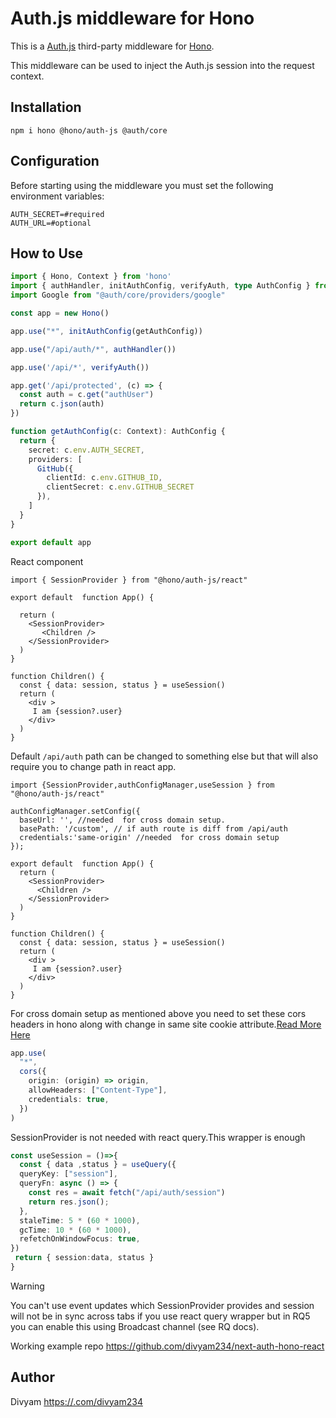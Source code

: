 # Auth.js middleware for Hono

This is a [Auth.js](https://authjs.dev) third-party middleware for [Hono](https://.com/honojs/hono).

This middleware can be used to inject the Auth.js session into the request context.

## Installation

```plain
npm i hono @hono/auth-js @auth/core
```

## Configuration

Before starting using the middleware you must set the following environment variables:

```plain
AUTH_SECRET=#required
AUTH_URL=#optional
```

## How to Use

```ts
import { Hono, Context } from 'hono'
import { authHandler, initAuthConfig, verifyAuth, type AuthConfig } from "@hono/auth-js"
import Google from "@auth/core/providers/google"

const app = new Hono()

app.use("*", initAuthConfig(getAuthConfig))

app.use("/api/auth/*", authHandler())

app.use('/api/*', verifyAuth())

app.get('/api/protected', (c) => {
  const auth = c.get("authUser")
  return c.json(auth)
})

function getAuthConfig(c: Context): AuthConfig {
  return {
    secret: c.env.AUTH_SECRET,
    providers: [
      GitHub({
        clientId: c.env.GITHUB_ID,
        clientSecret: c.env.GITHUB_SECRET
      }),
    ]
  }
}

export default app
```

React component
```tsx
import { SessionProvider } from "@hono/auth-js/react"

export default  function App() {

  return (
    <SessionProvider>
       <Children />
    </SessionProvider>
  )
}

function Children() {
  const { data: session, status } = useSession()
  return (
    <div >
     I am {session?.user}
    </div>
  )
}
```
Default `/api/auth` path can be changed to something else but that will also require you to change path in react app.

```tsx
import {SessionProvider,authConfigManager,useSession } from "@hono/auth-js/react"

authConfigManager.setConfig({
  baseUrl: '', //needed  for cross domain setup.
  basePath: '/custom', // if auth route is diff from /api/auth
  credentials:'same-origin' //needed  for cross domain setup
});

export default  function App() {
  return (
    <SessionProvider>
      <Children />
    </SessionProvider>
  )
}

function Children() {
  const { data: session, status } = useSession()
  return (
    <div >
     I am {session?.user}
    </div>
  )
}
```
For cross domain setup as mentioned above you need to set these cors headers in hono along with change in same site cookie attribute.[Read More Here](https://next-auth.js.org/configuration/options#cookies)
``` ts
app.use(
  "*",
  cors({
    origin: (origin) => origin,
    allowHeaders: ["Content-Type"],
    credentials: true,
  })
)
```


SessionProvider is not needed with react query.This wrapper is enough

```ts
const useSession = ()=>{
  const { data ,status } = useQuery({
  queryKey: ["session"],
  queryFn: async () => {
    const res = await fetch("/api/auth/session")
    return res.json();
  },
  staleTime: 5 * (60 * 1000),
  gcTime: 10 * (60 * 1000),
  refetchOnWindowFocus: true,
})
 return { session:data, status }
}
```
> [!WARNING]
> You can't use event updates which SessionProvider provides and session will not be in  sync across tabs if you use react query wrapper but in  RQ5 you can enable this using Broadcast channel (see RQ docs).

Working example repo https://github.com/divyam234/next-auth-hono-react

## Author

Divyam <https://.com/divyam234>
